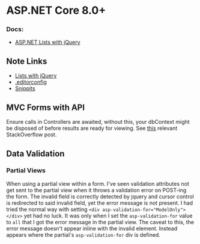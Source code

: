 # ASP.NET Core 8.0+

### Docs: 

- [ASP.NET Lists with jQuery](./asp.netListsWithjQuery.md)

## Note Links

- [Lists with jQuery](./asp.netListsWithjQuery.md)
- [.editorconfig](./Editorconfig.md)
- [Snippits](./snippits.md)

## MVC Forms with API

Ensure calls in Controllers are awaited, without this, your dbContext might be disposed of before results are ready for viewing. See [this](https://stackoverflow.com/questions/66830530/cannot-access-a-disposed-context-instance-ef-core) relevant StackOverflow post. 



## Data Validation

### Partial Views

When using a partial view within a form. I've seen validation attributes not get sent to the partial view when it throws a validation error on POST-ing the form. The invalid field is correctly detected by jquery and cursor control is redirected to said invalid field, yet the error message is not present. I had tried the normal way with setting `<div asp-validation-for="ModelOnly"></div>` yet had no luck. It was only when I set the `asp-validation-for` value to `all` that I got the error message in the partial view. The caveat to this, the error message doesn't appear inline with the invalid element. Instead appears where the partial's `asp-validation-for` div is defined. 